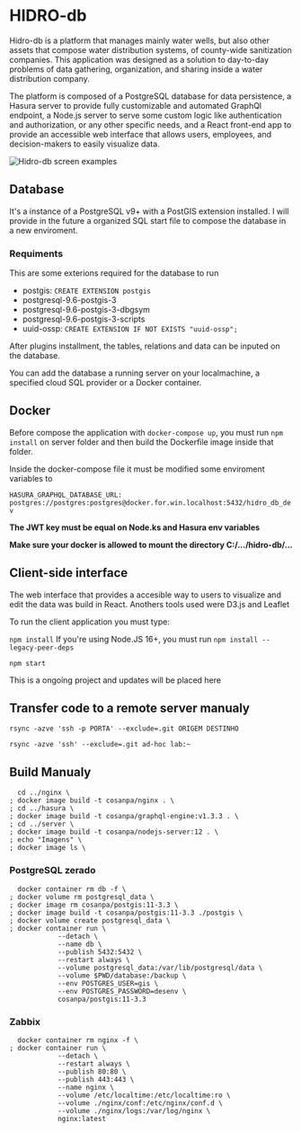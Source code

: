 # HIDRO-db

Hidro-db is a platform that manages mainly water wells, but also other assets that compose water distribution systems, of county-wide sanitization companies. This application was designed as a solution to day-to-day problems of data gathering, organization, and sharing inside a water distribution company.

The platform is composed of a PostgreSQL database for data persistence, a Hasura server to provide fully customizable and automated GraphQl endpoint, a Node.js server to serve some custom logic like authentication and authorization, or any other specific needs, and a React front-end app to provide an accessible web interface that allows users, employees, and decision-makers to easily visualize data.

![Hidro-db screen examples](/client/src/assets/images/hidro-db_exemplos-01.png)

## Database

It's a instance of a PostgreSQL v9+ with a PostGIS extension installed. I will provide in the future a organized SQL start file to compose the database in a new enviroment.

### Requiments

This are some exterions required for the database to run

- postgis: `CREATE EXTENSION postgis`
- postgresql-9.6-postgis-3
- postgresql-9.6-postgis-3-dbgsym
- postgresql-9.6-postgis-3-scripts
- uuid-ossp: `CREATE EXTENSION IF NOT EXISTS "uuid-ossp";`

After plugins installment, the tables, relations and data can be inputed on the database.

You can add the database a running server on your localmachine, a specified cloud SQL provider or a Docker container.

## Docker

Before compose the application with `docker-compose up`, you must run `npm install` on server folder and then build the Dockerfile image inside that folder.

Inside the docker-compose file it must be modified some enviroment variables to

`HASURA_GRAPHQL_DATABASE_URL: postgres://postgres:postgres@docker.for.win.localhost:5432/hidro_db_dev`

**The JWT key must be equal on Node.ks and Hasura env variables**

**Make sure your docker is allowed to mount the directory C:/.../hidro-db/...**

## Client-side interface

The web interface that provides a accesible way to users to visualize and edit the data was build in React. Anothers tools used were D3.js and Leaflet

To run the client application you must type:

`npm install`
If you're using Node.JS 16+, you must run `npm install --legacy-peer-deps`

`npm start`

This is a ongoing project and updates will be placed here


## Transfer code to a remote server manualy 

    rsync -azve 'ssh -p PORTA' --exclude=.git ORIGEM DESTINHO

	rsync -azve 'ssh' --exclude=.git ad-hoc lab:~

## Build Manualy

      cd ../nginx \
    ; docker image build -t cosanpa/nginx . \
    ; cd ../hasura \
    ; docker image build -t cosanpa/graphql-engine:v1.3.3 . \
    ; cd ../server \
    ; docker image build -t cosanpa/nodejs-server:12 . \
    ; echo "Imagens" \
    ; docker image ls \
    

### PostgreSQL zerado

      docker container rm db -f \
    ; docker volume rm postgresql_data \
    ; docker image rm cosanpa/postgis:11-3.3 \
    ; docker image build -t cosanpa/postgis:11-3.3 ./postgis \
    ; docker volume create postgresql_data \
    ; docker container run \
                --detach \
                --name db \
                --publish 5432:5432 \
                --restart always \
                --volume postgresql_data:/var/lib/postgresql/data \
                --volume $PWD/database:/backup \
                --env POSTGRES_USER=gis \
                --env POSTGRES_PASSWORD=desenv \
                cosanpa/postgis:11-3.3 

    
### Zabbix
    
      docker container rm nginx -f \
    ; docker container run \
                --detach \
                --restart always \
                --publish 80:80 \
                --publish 443:443 \
                --name nginx \
                --volume /etc/localtime:/etc/localtime:ro \
                --volume ./nginx/conf:/etc/nginx/conf.d \
                --volume ./nginx/logs:/var/log/nginx \
                nginx:latest


